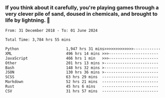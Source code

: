### If you think about it carefully, you're playing games through a very clever pile of sand, doused in chemicals, and brought to life by lightning.  👋


<!--START_SECTION:waka-->

```txt
From: 31 December 2018 - To: 01 June 2024

Total Time: 3,784 hrs 55 mins

Python                     1,947 hrs 31 mins>>>>>>>>>>>>>------------   51.46 %
XML                        496 hrs 14 mins >>>----------------------   13.11 %
JavaScript                 466 hrs 1 min   >>>----------------------   12.31 %
Other                      201 hrs 13 mins >------------------------   05.32 %
Bash                       148 hrs 32 mins >------------------------   03.92 %
JSON                       130 hrs 36 mins >------------------------   03.45 %
SCSS                       63 hrs 29 mins  -------------------------   01.68 %
Markdown                   52 hrs 21 mins  -------------------------   01.38 %
Rust                       45 hrs 6 mins   -------------------------   01.19 %
CSV                        31 hrs 57 mins  -------------------------   00.84 %
```

<!--END_SECTION:waka-->

